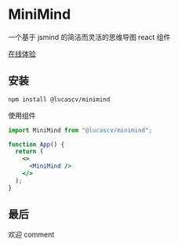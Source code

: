 # MiniMind

一个基于 jsmind 的简洁而灵活的思维导图 react 组件

[在线体验](https://pole.zhouweibin.top/minimind/)

## 安装

```bash
npm install @lucascv/minimind
```

使用组件

```jsx
import MiniMind from "@lucascv/minimind";

function App() {
  return (
    <>
      <MiniMind />
    </>
  );
}
```

## 最后

欢迎 comment
